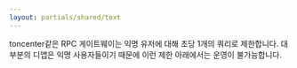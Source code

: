```yaml
---
layout: partials/shared/text
---
```


toncenter같은 RPC 게이트웨이는 익명 유저에 대해 초당 1개의 쿼리로 제한합니다. 대부분의 디앱은 익명 사용자들이기 때문에 이런 제한 아래에서는 운영이 불가능합니다.